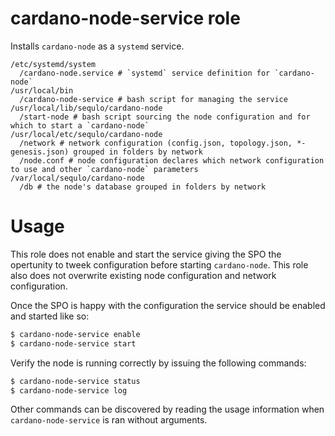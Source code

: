 # cardano-node-service role
Installs `cardano-node` as a `systemd` service.

```
/etc/systemd/system
  /cardano-node.service # `systemd` service definition for `cardano-node`
/usr/local/bin
  /cardano-node-service # bash script for managing the service
/usr/local/lib/sequlo/cardano-node
  /start-node # bash script sourcing the node configuration and for which to start a `cardano-node`
/usr/local/etc/sequlo/cardano-node
  /network # network configuration (config.json, topology.json, *-genesis.json) grouped in folders by network
  /node.conf # node configuration declares which network configuration to use and other `cardano-node` parameters
/var/local/sequlo/cardano-node
  /db # the node's database grouped in folders by network
```

# Usage
This role does not enable and start the service giving the SPO the opertunity to tweek configuration before starting `cardano-node`. This role also does not overwrite existing node configuration and network configuration.

Once the SPO is happy with the configuration the service should be enabled and started like so:

```bash
$ cardano-node-service enable
$ cardano-node-service start
```

Verify the node is running correctly by issuing the following commands:

```bash
$ cardano-node-service status
$ cardano-node-service log
```

Other commands can be discovered by reading the usage information when `cardano-node-service` is ran without arguments.